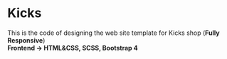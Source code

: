 # Kicks
This is the code of designing the web site template for Kicks shop (<strong>Fully Responsive</strong>)<br>
<strong>Frontend -> HTML&CSS, SCSS, Bootstrap 4</strong><br>

